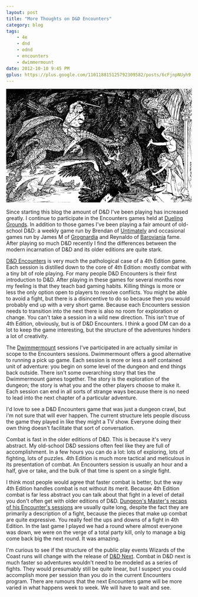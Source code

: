 ```yaml
---
layout: post
title: "More Thoughts on D&D Encounters"
category: blog
tags:
    - 4e
    - dnd
    - odnd
    - encounters
    - dwimmermount
date: 2012-10-10 9:45 PM
gplus: https://plus.google.com/110118815125792309582/posts/6cFjnpNUyh9
---
```


![Combat by Henry Justice Ford][hjf-img]

Since starting this blog the amount of D&D I've been playing has increased greatly. I continue to participate in the Encounters games held at [Dueling Grounds][deuling-grounds]. In addition to those games I've been playing a fair amount of old-school D&D: a weekly game run by Brendan of [Untimately][] and occasional games run by James M of [Grognardia][] and Reynaldo of [Baroviania][] fame. After playing so much D&D recently I find the differences between the modern incarnation of D&D and its older editions are quite stark.

[D&D Encounters][encounters] is very much the pathological case of a 4th Edition game. Each session is distilled down to the core of 4th Edition: mostly combat with a tiny bit of role playing. For many people D&D Encounters is their first introduction to D&D. After playing in these games for several months now my feeling is that they teach bad gaming habits. Killing things is more or less the only option open to players to resolve conflicts. You might be able to avoid a fight, but there is a disincentive to do so because then you would probably end up with a very short game. Because each Encounters session needs to transition into the next there is also no room for exploration or change. You can't take a session in a wild new direction.  This isn't true of 4th Edition, obviously, but is of D&D Encounters. I think a good DM can do a lot to keep the game interesting, but the structure of the adventures hinders a lot of creativity. 

The [Dwimmermount][] sessions I've participated in are actually similar in scope to the Encounters sessions. Dwimmermount offers a good alternative to running a pick up game. Each session is more or less a self contained unit of adventure: you begin on some level of the dungeon and end things back outside. There isn't some overarching story that ties the Dwimmermount games together. The story is the exploration of the dungeon; the story is what you and the other players choose to make it. Each session can end in all sorts of strange ways because there is no need to lead into the next chapter of a particular adventure. 

I'd love to see a D&D Encounters game that was just a dungeon crawl, but i'm not sure that will ever happen. The current structure lets people discuss the game they played in like they might a TV show. Everyone doing their own thing doesn't facilitate that sort of conversation. 

Combat is fast in the older editions of D&D. This is because it's very abstract. My old-school D&D sessions often feel like they are full of accomplishment. In a few hours you can do a lot: lots of exploring, lots of fighting, lots of puzzles. 4th Edition is much more tactical and meticulous in its presentation of combat. An Encounters session is usually an hour and a half, give or take, and the bulk of that time is spent on a single fight.

I think most people would agree that faster combat is better, but the way 4th Edition handles combat is not without its merit. Because 4th Edition combat is far less abstract you can talk about that fight in a level of detail you don't often get with older editions of D&D. [Dungeon's Master's recaps of his Encounter's sessions][recap] are usually quite long, despite the fact they are primarily a description of a fight, because the pieces that make up combat are quite expressive. You really feel the ups and downs of a fight in 4th Edition. In the last game I played we had a round where almost everyone was down, we were on the verge of a total party kill, only to manage a big come back big the next round. It was amazing.

I'm curious to see if the structure of the public play events Wizards of the Coast runs will change with the release of [D&D Next][next]. Combat in D&D next is much faster so adventures wouldn't need to be modeled as a series of fights. They would presumably still be quite linear, but I suspect you could accomplish more per session than you do in the current Encounters program. There are rumours that the next Encounters game will be more varied in what happens week to week. We will have to wait and see.

[hjf-img]: /assets/img/henry-justice-ford-fight.jpg
[deuling-grounds]: http://www.dueling-grounds.com/
[untimately]: http://untimately.blogspot.ca/
[baroviania]: http://reynaldogamingsoap.blogspot.ca/
[grognardia]: http://grognardia.blogspot.ca/
[dwimmermount]: /tag/dwimmermount/
[encounters]: /tag/encounters/
[recap]: http://dungeonsmaster.com/category/dd-encounters/
[next]: https://www.wizards.com/dnd/dndnext.aspx
